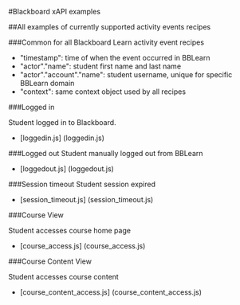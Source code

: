 #Blackboard xAPI examples

##All examples of currently supported activity events recipes

###Common for all Blackboard Learn activity event recipes

* "timestamp": time of when the event occurred in BBLearn
* "actor"."name": student first name and last name
* "actor"."account"."name": student username, unique for specific BBLearn domain
* "context": same context object used by all recipes 

###Logged in

Student logged in to Blackboard.

* [loggedin.js] (loggedin.js)

###Logged out
Student manually logged out from BBLearn

* [loggedout.js] (loggedout.js)

###Session timeout
Student session expired

* [session_timeout.js] (session_timeout.js)

###Course View

Student accesses course home page

* [course_access.js] (course_access.js)

###Course Content View

Student accesses course content

* [course_content_access.js] (course_content_access.js)
